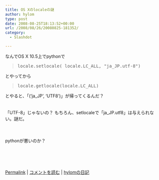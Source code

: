 ```yaml
---
title: OS Xのlocaleの謎
author: hylom
type: post
date: 2008-08-25T18:13:52+00:00
url: /2008/08/26/20080825-181352/
category:
  - Slashdot

---
```

なんでOS X 10.5上でpythonで

> <div>
>   <tt> locale.setlocale( locale.LC_ALL&#44; "ja_JP.utf-8") </tt>
> </div>

とやってから

> <div>
>   <tt> locale.getlocale(locale.LC_ALL) </tt>
> </div>

とやると、「(&#8216;ja_JP&#8217;&#44; &#8216;UTF8&#8217;)」が帰ってくるんだ？    
</br>     
「UTF-8」じゃないの？ もちろん、setlocaleで「ja_JP.utf8」は与えられない。謎だ。 </br>    
</br>     
pythonが悪いのか？ </br>    
</br>    
</br>

  [Permalink][1] |   [コメントを読む][2] |   [hylomの日記][3]

 [1]: http://slashdot.jp/~hylom/journal/450269
 [2]: http://slashdot.jp/~hylom/journal/450269#acomments
 [3]: http://slashdot.jp/~hylom/journal/
